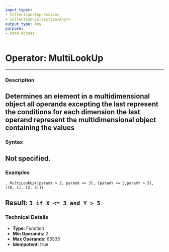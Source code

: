 ```yaml
---
input_types:
- Collection<Expression>
- Collection<Collection<Any>>
output_type: Any
purpose:
- Data Access
---
```

# Operator: MultiLookUp
---
### **Description**
Determines an element in a multidimensional object
all operands excepting the last represent the conditions for each dimension
the last operand represent the multidimensional object containing the values
---
### **Syntax**
Not specified.
---
### **Examples**
```
. MultiLookUp([paramX > 3, paramX <= 3], [paramY <= 5,paramY > 5], [[0, 1], [2, 3]])
```
**Result:** `3 if X <= 3 and Y > 5`
---
### **Technical Details**
- **Type:** Function
- **Min Operands:** 2
- **Max Operands:** 65535
- **Idempotent:** true